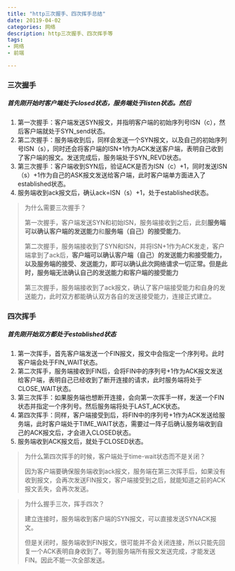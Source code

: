 ```yaml
---
title: "http三次握手、四次挥手总结"
date: 20119-04-02
categories: 网络
description: http三次握手、四次挥手等
tags: 
- 网络
- 前端

---
```


### 三次握手

##### 首先刚开始时客户端处于closed状态，服务端处于listen状态。然后

1. 第一次握手：客户端发送SYN报文，并指明客户端的初始序列号ISN（c），然后客户端就处于SYN_send状态。
2. 第二次握手：服务端收到后，同样会发送一个SYN报文，以及自己的初始序列号ISN（s），同时还会将客户端的ISN+1作为ACK发送客户端，表明自己收到了客户端的报文。发送完成后，服务端处于SYN_REVD状态。
3. 第三次握手：客户端收到SYN后，验证ACK是否为ISN（c）+1，同时发送ISN（s）+1作为自己的ASK报文发送给客户端，此时客户端单方面进入了established状态。
4. 服务端收到ack报文后，确认ack=ISN（s）+1，处于established状态。

<!--more-->

> 为什么需要三次握手？
>
> 第一次握手，客户端发送SYN和初始ISN，服务端接收到之后，此刻**服务端可以确认客户端的发送能力**和**服务端（自己）的接受能力**。
>
> 第二次握手，服务端接收到了SYN和ISN，并将ISN+1作为ACK发走，客户端拿到了ack后，**客户端可以确认客户端（自己）的发送能力和接受能力，以及服务端的接受、发送能力，即可以确认此次网络请求一切正常。但是此时，服务端无法确认自己的发送能力和客户端的接受能力**
>
> 第三次握手，服务端接收到了ack报文，确认了客户端接受能力和自身的发送能力，此时双方都能确认双方各自的发送接受能力，连接正式建立。

### 四次挥手

##### 首先刚开始双方都处于established状态

1. 第一次挥手，首先客户端发送一个FIN报文，报文中会指定一个序列号。此时客户端会处于FIN_WAIT状态。
2. 第二次挥手，服务端接收到FIN后，会将FIN中的序列号+1作为ACK报文发送给客户端，表明自己已经收到了断开连接的请求，此时服务端将处于CLOSE_WAIT状态。
3. 第三次挥手：如果服务端也想断开连接，会向第一次挥手一样，发送一个FIN状态并指定一个序列号。然后服务端将处于LAST_ACK状态。
4. 第四次挥手：同样，客户端接受到后，将FIN中的序列号+1作为ACK发送给服务端，此时客户端处于TIME_WAIT状态，需要过一阵子后确认服务端收到自己的ACK报文后，才会进入CLOSED状态。
5. 服务端收到ACK报文后，就处于CLOSED状态。

> 为什么第四次挥手的时候，客户端处于time-wait状态而不是关闭？
>
> 因为客户端要确保服务端收到ack报文，服务端在第三次挥手后，如果没有收到报文，会再次发送FIN报文，客户端接受到之后，就能知道之前的ACK报文丢失，会再次发送。

> 为什么握手三次，挥手四次？
>
> 建立连接时，服务端收到客户端的SYN报文，可以直接发送SYNACK报文。
>
> 但是关闭时，服务端收到FIN报文，很可能并不会关闭连接，所以只能先回复一个ACK表明自身收到了。等到服务端所有报文发送完成，才能发送FIN。因此不能一次全部发送。



